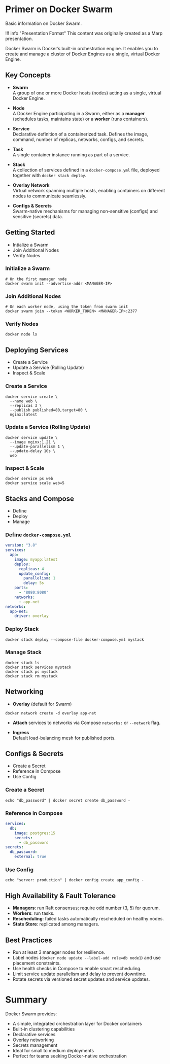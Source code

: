# Primer on Docker Swarm

Basic information on Docker Swarm.

!!! info "Presentation Format"
    This content was originally created as a Marp presentation.

<div class="slide-content" id="slide-1">

Docker Swarm is Docker’s built-in orchestration engine. It enables you to create and manage a cluster of Docker Engines as a single, virtual Docker Engine.

</div>
<div class="slide-content" id="slide-2">

## Key Concepts

- **Swarm**  
  A group of one or more Docker hosts (nodes) acting as a single, virtual Docker Engine.

- **Node**  
  A Docker Engine participating in a Swarm, either as a **manager** (schedules tasks, maintains state) or a **worker** (runs containers).

- **Service**  
  Declarative definition of a containerized task. Defines the image, command, number of replicas, networks, configs, and secrets.

- **Task**  
  A single container instance running as part of a service.

- **Stack**  
  A collection of services defined in a `docker-compose.yml` file, deployed together with `docker stack deploy`.

- **Overlay Network**  
  Virtual network spanning multiple hosts, enabling containers on different nodes to communicate seamlessly.

- **Configs & Secrets**  
  Swarm-native mechanisms for managing non-sensitive (configs) and sensitive (secrets) data.

</div>
<div class="slide-content" id="slide-3">

## Getting Started

* Intialize a Swarm
* Join Additional Nodes
* Verify Nodes

</div>
<div class="slide-content" id="slide-4">

### Initialize a Swarm

```shell script
# On the first manager node
docker swarm init --advertise-addr <MANAGER-IP>
```

</div>
<div class="slide-content" id="slide-5">

### Join Additional Nodes

```shell script
# On each worker node, using the token from swarm init
docker swarm join --token <WORKER_TOKEN> <MANAGER-IP>:2377
```

</div>
<div class="slide-content" id="slide-6">

### Verify Nodes

```shell script
docker node ls
```

</div>
<div class="slide-content" id="slide-7">

## Deploying Services
* Create a Service
* Update a Service (Rolling Update)
* Inspect & Scale

</div>
<div class="slide-content" id="slide-8">

### Create a Service

```shell script
docker service create \
  --name web \
  --replicas 3 \
  --publish published=80,target=80 \
  nginx:latest
```

</div>
<div class="slide-content" id="slide-9">

### Update a Service (Rolling Update)

```shell script
docker service update \
  --image nginx:1.21 \
  --update-parallelism 1 \
  --update-delay 10s \
  web
```

</div>
<div class="slide-content" id="slide-10">

### Inspect & Scale

```shell script
docker service ps web
docker service scale web=5
```

</div>
<div class="slide-content" id="slide-11">

## Stacks and Compose

* Define
* Deploy
* Manage

</div>
<div class="slide-content" id="slide-12">

### Define `docker-compose.yml`

```yaml
version: "3.8"
services:
  app:
    image: myapp:latest
    deploy:
      replicas: 4
      update_config:
        parallelism: 1
        delay: 5s
    ports:
      - "8080:8080"
    networks:
      - app-net
networks:
  app-net:
    driver: overlay
```

</div>
<div class="slide-content" id="slide-13">

### Deploy Stack

```shell script
docker stack deploy --compose-file docker-compose.yml mystack
```

</div>
<div class="slide-content" id="slide-14">

### Manage Stack

```shell script
docker stack ls
docker stack services mystack
docker stack ps mystack
docker stack rm mystack
```

</div>
<div class="slide-content" id="slide-15">

## Networking

- **Overlay** (default for Swarm)
```shell script
docker network create -d overlay app-net
```


- **Attach** services to networks via Compose `networks:` or `--network` flag.

- **Ingress**  
  Default load-balancing mesh for published ports.

</div>
<div class="slide-content" id="slide-16">

## Configs & Secrets

* Create a Secret
* Reference in Compose
* Use Config

</div>
<div class="slide-content" id="slide-17">

### Create a Secret

```shell script
echo "db_password" | docker secret create db_password -
```

</div>
<div class="slide-content" id="slide-18">

### Reference in Compose

```yaml
services:
  db:
    image: postgres:15
    secrets:
      - db_password
secrets:
  db_password:
    external: true
```

</div>
<div class="slide-content" id="slide-19">

### Use Config

```shell script
echo "server: production" | docker config create app_config -
```

</div>
<div class="slide-content" id="slide-20">

## High Availability & Fault Tolerance

- **Managers**: run Raft consensus; require odd number (3, 5) for quorum.
- **Workers**: run tasks.
- **Rescheduling**: failed tasks automatically rescheduled on healthy nodes.
- **State Store**: replicated among managers.

</div>
<div class="slide-content" id="slide-21">

## Best Practices

- Run at least 3 manager nodes for resilience.
- Label nodes (`docker node update --label-add role=db node1`) and use placement constraints.
- Use health checks in Compose to enable smart rescheduling.
- Limit service update parallelism and delay to prevent downtime.
- Rotate secrets via versioned secret updates and service updates.

</div>
<div class="slide-content" id="slide-22">

# Summary

Docker Swarm provides:

- A simple, integrated orchestration layer for Docker containers
- Built-in clustering capabilities
- Declarative services
- Overlay networking
- Secrets management
- Ideal for small to medium deployments
- Perfect for teams seeking Docker-native orchestration

</div>
